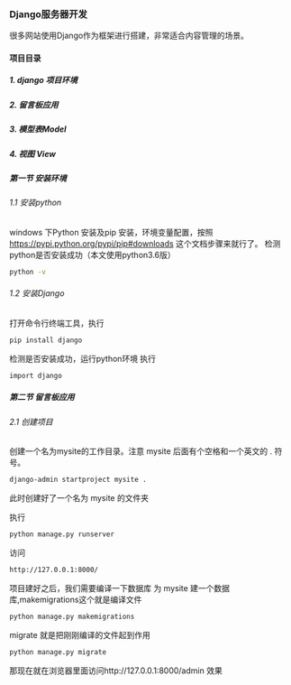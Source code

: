 ### Django服务器开发
<p>很多网站使用Django作为框架进行搭建，非常适合内容管理的场景。</p>

#### 项目目录

#####  1. django 项目环境
#####  2. 留言板应用
#####  3. 模型表Model
#####  4. 视图 View

##### 第一节 安装环境
###### 1.1 安装python
windows 下Python 安装及pip 安装，环境变量配置，按照 https://pypi.python.org/pypi/pip#downloads 这个文档步骤来就行了。
检测python是否安装成功（本文使用python3.6版）
```bash
python -v
```
###### 1.2 安装Django
打开命令行终端工具，执行 
```bash
pip install django
```
检测是否安装成功，运行python环境 执行
```bash
import django
```
##### 第二节 留言板应用
###### 2.1 创建项目
创建一个名为mysite的工作目录。注意 mysite 后面有个空格和一个英文的 . 符号。
```bash
django-admin startproject mysite . 
```
此时创建好了一个名为 mysite 的文件夹

执行
```bash
python manage.py runserver
```
访问
```bash
http://127.0.0.1:8000/
```
项目建好之后，我们需要编译一下数据库
为 mysite 建一个数据库,makemigrations这个就是编译文件
```bash
python manage.py makemigrations 
```
migrate 就是把刚刚编译的文件起到作用
```bash
python manage.py migrate
```
那现在就在浏览器里面访问http://127.0.0.1:8000/admin 效果
